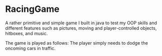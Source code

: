 # RacingGame

A rather primitive and simple game I built in java to test my OOP skills and different features
such as pictures, moving and player-controlled objects, hitboxes, and music.

The game is played as follows: The player simply needs to dodge the oncoming cars in traffic.
